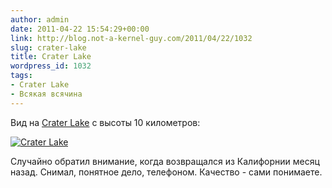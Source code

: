 ```yaml
---
author: admin
date: 2011-04-22 15:54:29+00:00
link: http://blog.not-a-kernel-guy.com/2011/04/22/1032
slug: crater-lake
title: Crater Lake
wordpress_id: 1032
tags:
- Crater Lake
- Всякая всячина
---
```


Вид на [Crater Lake](http://en.wikipedia.org/wiki/Crater_Lake) с высоты 10 километров:

[![Crater Lake](/2011/04/crater_lake-300x198.jpg)](/2011/04/crater_lake.jpg)

Случайно обратил внимание, когда возвращался из Калифорнии месяц назад. Снимал, понятное дело, телефоном. Качество - сами понимаете.
